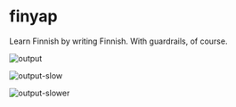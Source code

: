 # finyap
Learn Finnish by writing Finnish. With guardrails, of course.

![output](https://github.com/user-attachments/assets/d7fb47b3-ad88-41b9-9b40-da1bd4dfa725)

![output-slow](https://github.com/user-attachments/assets/56d67e19-3b72-4bd0-ba6b-d50dd3d84e10)

![output-slower](https://github.com/user-attachments/assets/b00170ab-2675-453a-8b48-48f4081389e3)

